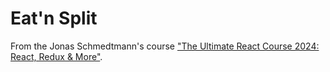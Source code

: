 # Eat'n Split
From the Jonas Schmedtmann's course ["The Ultimate React Course 2024: React, Redux & More"](https://www.udemy.com/course/the-ultimate-react-course/).
